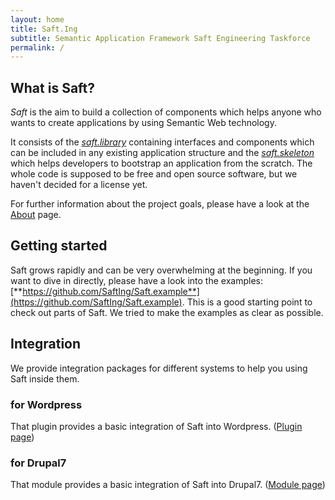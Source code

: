 ```yaml
---
layout: home
title: Saft.Ing
subtitle: Semantic Application Framework Saft Engineering Taskforce
permalink: /
---
```


## What is Saft?

_Saft_ is the aim to build a collection of components which helps anyone who wants to create applications by using Semantic Web technology.

It consists of the [_saft.library_](/doc/phpframework) containing interfaces and components which can be included in any existing application structure and the [_saft.skeleton_](/doc/phpframework)  which helps developers to bootstrap an application from the scratch.
The whole code is supposed to be free and open source software, but we haven't decided for a license yet.

For further information about the project goals, please have a look at the [About](/about) page.

## Getting started

Saft grows rapidly and can be very overwhelming at the beginning. If you want to dive in directly, please have a look into the examples: [**https://github.com/SaftIng/Saft.example**](https://github.com/SaftIng/Saft.example). This is a good starting point to check out parts of Saft. We tried to make the examples as clear as possible.

## Integration

We provide integration packages for different systems to help you using Saft inside them.

### for Wordpress

That plugin provides a basic integration of Saft into Wordpress. ([Plugin page](https://github.com/SaftIng/Saft.wordpress))

### for Drupal7

That module provides a basic integration of Saft into Drupal7. ([Module page](https://github.com/SaftIng/Saft.drupal7))
